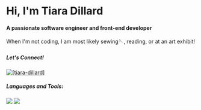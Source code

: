<h1 >Hi, I'm Tiara Dillard</h1>
<h4>A passionate software engineer and front-end developer</h4>
 When I'm not coding, I am most likely sewing🪡, reading, or at an art exhibit!

<h5 align="left">Let's Connect!</h5>
<p align="left">
<a href="https://linkedin.com/in/tiara-dillard" target="blank">
 <img align="center" src="https://img.shields.io/badge/LinkedIn-0077B5?style=for-the-badge&logo=linkedin&logoColor=white" alt="[tiara-dillard]" /></a>
</p>

<h5 align="left">Languages and Tools:</h5>
 <img src="https://skillicons.dev/icons?i=html,css,js,react,java,ts,&theme=light" />
  <img src="https://skillicons.dev/icons?i=git,vscode,figma,ps&theme=light" />
 

